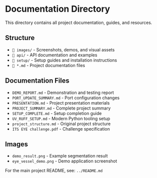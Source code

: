 # Documentation Directory

This directory contains all project documentation, guides, and resources.

## Structure

- `📁 images/` - Screenshots, demos, and visual assets
- `📁 api/` - API documentation and examples
- `📁 setup/` - Setup guides and installation instructions
- `📄 *.md` - Project documentation files

## Documentation Files

- `DEMO_REPORT.md` - Demonstration and testing report
- `PORT_UPDATE_SUMMARY.md` - Port configuration changes
- `PRESENTATION.md` - Project presentation materials
- `PROJECT_SUMMARY.md` - Complete project summary
- `SETUP_COMPLETE.md` - Setup completion guide
- `UV_RUFF_SETUP.md` - Modern Python tooling setup
- `project_structure.md` - Original project structure
- `ITS EYE challenge.pdf` - Challenge specification

## Images

- `demo_result.png` - Example segmentation result
- `eye_vessel_demo.png` - Demo application screenshot

For the main project README, see: `../README.md`
